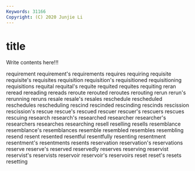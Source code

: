 ```yaml
---
Keywords: 31166
Copyright: (C) 2020 Junjie Li
---
```


# title

Write contents here!!!
 
requirement 
requirement's 
requirements 
requires 
requiring 
requisite 
requisite's 
requisites
requisition 
requisition's 
requisitioned 
requisitioning 
requisitions 
requital 
requital's 
requite 
requited 
requites
requiting 
reran 
reread 
rereading 
rereads 
reroute 
rerouted 
reroutes 
rerouting 
rerun
rerun's 
rerunning 
reruns 
resale 
resale's 
resales 
reschedule 
rescheduled 
reschedules 
rescheduling
rescind 
rescinded 
rescinding 
rescinds 
rescission 
rescission's 
rescue 
rescue's 
rescued 
rescuer
rescuer's 
rescuers 
rescues 
rescuing 
research 
research's 
researched 
researcher 
researcher's 
researchers
researches 
researching 
resell 
reselling 
resells 
resemblance 
resemblance's 
resemblances 
resemble 
resembled
resembles 
resembling 
resend 
resent 
resented 
resentful 
resentfully 
resenting 
resentment 
resentment's
resentments 
resents 
reservation 
reservation's 
reservations 
reserve 
reserve's 
reserved 
reservedly 
reserves
reserving 
reservist 
reservist's 
reservists 
reservoir 
reservoir's 
reservoirs 
reset 
reset's 
resets
resetting 
